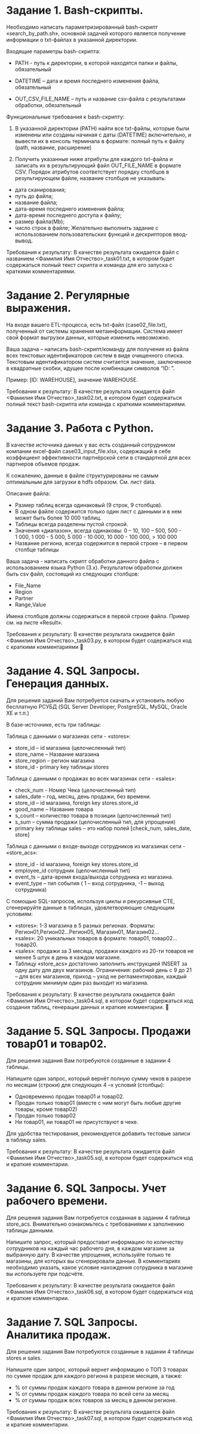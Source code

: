 # Задание 1. Bash-скрипты.

Необходимо написать параметризированный bash-скрипт «search_by_path.sh», основной задачей которого является получение информации о txt-файлах в указанной директории.

Входящие параметры bash-скрипта: 

- PATH - путь к директории, в которой находятся папки и файлы, обязательный 

- DATETIME – дата и время последнего изменения файла, обязательный 

- OUT_CSV_FILE_NAME – путь и название csv-файла с результатами обработки, обязательный

Функциональные требования к bash-скрипту: 

1. В указанной директории (PATH) найти все txt-файлы, которые были изменены или созданы начиная с даты (DATETIME) включительно, и вывести их в консоль терминала в формате: полный путь к файлу (path, название, расширение)

2. Получить указанные ниже атрибуты для каждого txt-файла и записать их в результирующий файл OUT_FILE_NAME в формате CSV. Порядок атрибутов соответствует порядку столбцов в результирующем файле, название столбцов не указывать:

- дата сканирования;
- путь до файла;
- название файла;
- дата-время последнего изменения файла; 
- дата-время последнего доступа к файлу;
- размер файла(Mb);
- число строк в файле;
Желательно выполнить задание с использованием пользовательских функций и дескрипторов ввод-вывод. 

Требования к результату:
В качестве результата ожидается файл с названием <Фамилия Имя Отчество>_task01.txt, в котором будет содержаться полный текст скрипта и команда для его запуска с краткими комментариями.


# Задание 2. Регулярные выражения.

На входе вашего ETL-процесса, есть txt-файл (case02_file.txt), полученный от системы хранения метаинформации. Система имеет свой формат выгрузки данных, которые изменить невозможно.
 
Ваша задача – написать bash-скрипт/команду для получения из файла всех текстовых идентификаторов систем в виде очищенного списка.
Текстовым идентификатором систем считается значение, заключенное в квадратные скобки, идущее после комбинации символов “ID: ”.

Пример:  [ID: WAREHOUSE], значение WAREHOUSE.

Требования к результату:
В качестве результата ожидается файл <Фамилия Имя Отчество>_task02.txt,  в котором будет содержаться полный текст bash-скрипта или команда с краткими комментариями.


# Задание 3. Работа с Python.

В качестве источника данных у вас есть созданный сотрудником компании excel-файл case03_input_file.xlsx, содержащий в себе коэффициент эффективности партнёрской сети в стандартной для всех партнеров объемов продаж.
 
К сожалению, данные в файле структурированы не самым оптимальным для загрузки в hdfs образом.  См. лист data.

Описание файла:
- Размер таблиц всегда одинаковый (9 строк, 9 столбцов).
-	В одном файле содержится только один лист с данными и в нем может быть более 10 000 таблиц.
-	Таблицы всегда разделены пустой строкой. 
-	Значения «диапазон», всегда одинаковы: 0 – 10, 100 – 500, 500 - 1 000, 1 000 - 5 000, 5 000 - 10 000, 10 000 - 100 000, > 100 000
-	Название региона, всегда содержится в первой строке – в первом столбце таблицы

Ваша задача - написать скрипт обработки данного файла с использованием языка Python (3.х). Результатом обработки должен быть csv файл, состоящий из следующих столбцов:

-	File_Name
-	Region
-	Partner
-	Range,Value

Имена столбцов должны содержаться в первой строке файла. Пример см. на листе «Result».

Требования к результату:
В качестве результата ожидается файл <Фамилия Имя Отчество>_task03.py,  в котором будет содержаться код с краткими комментариями


# Задание 4. SQL Запросы. Генерация данных.

Для решения заданий Вам потребуется скачать и установить любую бесплатную РСУБД (SQL Server Developer, PostgreSQL, MySQL, Oracle XE и т.п.) 

В базе-источнике, есть три таблицы:

Таблица с данными о магазинах сети - «stores»: 
-	store_id – id магазина (целочисленный тип)
-	store_name – Название магазина
-	store_region – регион магазина
-	store_id - primary key таблицы stores

Таблица с данными о продажах во всех магазинах сети - «sales»: 
-	check_num -  Номер Чека (целочисленный тип)
-	sales_date – год, месяц, день продажи, без времени.
-	store_id – id магазина, foreign key stores.store_id
-	good_name – Название товара
-	s_count – количество товара в позиции (целочисленный тип)
-	s_sum – сумма продажи (целочисленный тип, для упрощения)
-	primary key таблицы sales – это набор полей [check_num, sales_date, store]

Таблица с данными о входе-выходе сотрудников из магазинах сети - «store_acs»: 
-	store_id -  id магазина, foreign key stores.store_id
-	employee_id сотрудник  (целочисленный тип)
-	event_ts – дата-время входа/выхода сотрудника из магазина.
-	event_type – тип события ( 1 – вход сотрудника, -1 – выход сотрудника) 

С помощью SQL-запросов, используя циклы и рекурсивные CTE, сгенерируйте данные в таблицах, удовлетворяющие следующим условиям: 
-	«stores»: 1-3 магазина в 5 разных регионах. Форматы: Регион01,Регион02…Регион05, Магазин01, Магазин02…
-	«sales»: 20 уникальных товаров в формате: товар01, товар02… товар20.
-	 «sales»: продажи за 3 месяца, продажи каждого из 20-ти товаров не менее 5 штук в день в каждом магазине. 
-	Таблицу «store_acs» достаточно заполнить инструкцией INSERT за одну дату для двух магазинов. Ограничения: рабочий день с 9 до 21 – для всех магазинов, приход – уход не регламентирован, каждый сотрудник минимум один раз выходит из магазина.

Требования к результату:
В качестве результата ожидается файл <Фамилия Имя Отчество>_task04.sql, в котором будет содержаться код создания таблиц, генерации данных и краткие комментарии. 


# Задание 5. SQL Запросы. Продажи товар01 и товар02.

Для решения задания Вам потребуются созданные в задании 4 таблицы.

Напишите один запрос, который вернёт полную сумму чеков в разрезе по месяцам (строки) для следующих 4 –х условий (столбцы): 

-	Одновременно продан товар01 и товар02.
-	Продан только товар01 (вместе с ним могут быть любые другие товары, кроме товар02)
-	Продан только товар02
-	Ни товар01, ни товар01 не присутствуют в чеке.

Для удобства тестирования, рекомендуется добавить тестовые записи в таблицу sales. 

Требования к результату:
В качестве результата ожидается файл <Фамилия Имя Отчество>_task05.sql,  в котором будет содержаться код и краткие комментарии.




# Задание 6. SQL Запросы. Учет рабочего времени.

Для решения задания Вам потребуется созданная в задании 4 таблица store_acs. Внимательно ознакомьтесь с требованиями к заполнению таблицы данными. 

Напишите запрос, который предоставит информацию по количеству сотрудников на каждый час рабочего дня, в каждом магазине за выбранную дату. В качестве упрощения, используйте только те магазины, для которых вы сгенерировали данные. В комментариях необходимо указать, какое условие нахождения сотрудника в магазине вы используете при подсчёте.

Требования к результату:
В качестве результата ожидается файл <Фамилия Имя Отчество>_task06.sql, в котором будет содержаться код и краткие комментарии.




# Задание 7. SQL Запросы. Аналитика продаж.

Для решения задания Вам потребуются созданные в задании 4 таблицы stores и sales.

Напишите один запрос, который вернет информацию о ТОП 3 товарах по сумме продаж для каждого региона в разрезе месяцев, а также:
-	% от суммы продаж каждого товара в данном регионе за год
-	% от суммы продаж каждого товара по всей сети за месяц
-	% от суммы продаж всех товаров за месяц в данном регионе.

Требования к результату:
В качестве результата ожидается файл <Фамилия Имя Отчество>_task07.sql,  в котором будет содержаться код и краткие комментарии. 
